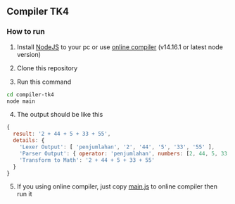 ## Compiler TK4

### How to run

1. Install [NodeJS](https://nodejs.org/en/) to your pc or use [online compiler](https://onecompiler.com/javascript) (v14.16.1 or latest node version) 

2. Clone this repository
3. Run this command

```sh 
cd compiler-tk4
node main
```
4. The output should be like this

```js
{
  result: '2 + 44 + 5 + 33 + 55',
  details: {
    'Lexer Output': [ 'penjumlahan', '2', '44', '5', '33', '55' ],
    'Parser Output': { operator: 'penjumlahan', numbers: [2, 44, 5, 33, 55] },
    'Transform to Math': '2 + 44 + 5 + 33 + 55'
  }
}
```
5. If you using online compiler, just copy [main.js](main.js) to online compiler then run it